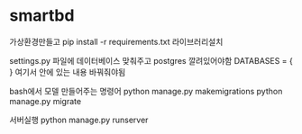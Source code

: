 # smartbd

가상환경만들고 
pip install -r requirements.txt
라이브러리설치

settings.py 파일에 데이터베이스 맞춰주고 postgres 깔려있어야함
DATABASES = {
    }
여기서 안에 있는 내용 바꿔줘야됨


bash에서 모델 만들어주는 명령어 
python manage.py makemigrations
python manage.py migrate

서버실행
python manage.py runserver

